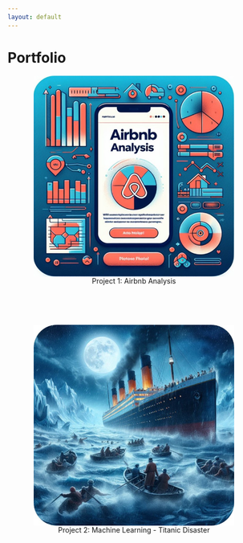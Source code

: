 ```yaml
---
layout: default
---
```


# Portfolio
<a href="https://cwnstae.github.io/airbnb-analysis/">
  <img alt="Airbnb Analysis" width="400" height="400" src="https://raw.githubusercontent.com/cwnstae/cwnstae.github.io/main/assets/Airbnb-cover_1.jpg" style="display: block; margin: 0 auto;" />
</a>
<div style="text-align: center;">Project 1: Airbnb Analysis</div>

<br><br><br>

<a href="https://cwnstae.github.io/titanic-disaster/">
  <img alt="Airbnb Analysis" width="400" height="400" src="https://raw.githubusercontent.com/cwnstae/cwnstae.github.io/main/assets/Titanic-Disater-Cover.jpg" style="display: block; margin: 0 auto;" />
</a>
<div style="text-align: center;">Project 2: Machine Learning - Titanic Disaster</div>


